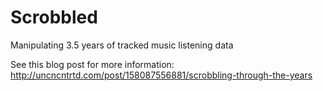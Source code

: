# Scrobbled
Manipulating 3.5 years of tracked music listening data

See this blog post for more information: http://uncncntrtd.com/post/158087556881/scrobbling-through-the-years

